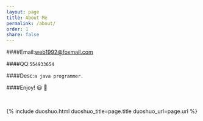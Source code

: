 ```yaml
---
layout: page
title: About Me
permalink: /about/
order: 1
share: false
---
```


<!--
####Email:<a href="mailto:erxiaoniu@gmail.com">erxiaoniu@gmail.com</a>
-->
####Email:<a href="mailto:web1992@foxmail.com">web1992@foxmail.com</a>

####QQ:`554933654` <br/>

####Desc:`a java programmer.` <br/>

####Enjoy! :smiley: :gift_heart:

<br/>

{% include duoshuo.html duoshuo_title=page.title  duoshuo_url=page.url %}


